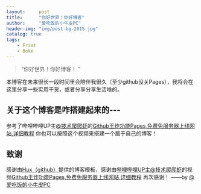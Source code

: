 ```yaml
---
layout:     post
title:      "你好世界！你好博客"
author:     "爱吃饭的小牛皮PC"
header-img: "img/post-bg-2015.jpg"
catalog: true
tags:
    - Frist
    - Boke
---
```


> “你好世界！你好博客！ ”


本博客在未来很长一段时间里会陪伴我很久（至少github没关Pages），我将会在这里分享一些实用干货，或者分享分享生活啥的。


<p id = "build"></p>

## 关于这个博客是咋搭建起来的---

参考了哔哩哔哩UP主[@技术爬爬虾](https://space.bilibili.com/316183842)的[Github王炸功能Pages,免费免服务器上线网站,详细教程](https://www.bilibili.com/video/BV12H4y1N7Q4/?spm_id_from=333.337.search-card.all.click&vd_source=984e490550a4c4e3c68326ec29961590)
你也可以按照这个视频来搭建一个属于自己的博客！

## 致谢

感谢由[Hux（github）](https://github.com/huxpro)提供的博客模板，感谢由[哔哩哔哩UP主@技术爬爬虾](https://space.bilibili.com/316183842)的视频[Github王炸功能Pages,免费免服务器上线网站,详细教程](https://www.bilibili.com/video/BV12H4y1N7Q4/?spm_id_from=333.337.search-card.all.click&vd_source=984e490550a4c4e3c68326ec29961590)
再次感谢！
——by [@爱吃饭的小牛皮PC](https://space.bilibili.com/1086388621?spm_id_from=333.1007.0.0)
